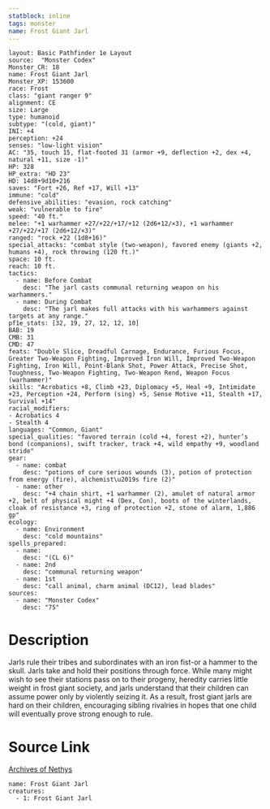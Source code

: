```yaml
---
statblock: inline
tags: monster
name: Frost Giant Jarl
---
```

```statblock
layout: Basic Pathfinder 1e Layout
source:  "Monster Codex"
Monster_CR: 18
name: Frost Giant Jarl
Monster_XP: 153600
race: Frost
class: "giant ranger 9"
alignment: CE
size: Large
type: humanoid
subtype: "(cold, giant)"
INI: +4
perception: +24
senses: "low-light vision"
AC: "35, touch 15, flat-footed 31 (armor +9, deflection +2, dex +4, natural +11, size -1)"
HP: 328
HP_extra: "HD 23"
HD: 14d8+9d10+216
saves: "Fort +26, Ref +17, Will +13"
immune: "cold"
defensive_abilities: "evasion, rock catching"
weak: "vulnerable to fire"
speed: "40 ft."
melee: "+1 warhammer +27/+22/+17/+12 (2d6+12/×3), +1 warhammer +27/+22/+17 (2d6+12/×3)"
ranged: "rock +22 (1d8+16)"
special_attacks: "combat style (two-weapon), favored enemy (giants +2, humans +4), rock throwing (120 ft.)"
space: 10 ft.
reach: 10 ft.
tactics:
  - name: Before Combat
    desc: "The jarl casts communal returning weapon on his warhammers."
  - name: During Combat
    desc: "The jarl makes full attacks with his warhammers against targets at any range."
pf1e_stats: [32, 19, 27, 12, 12, 10]
BAB: 19
CMB: 31
CMD: 47
feats: "Double Slice, Dreadful Carnage, Endurance, Furious Focus, Greater Two-Weapon Fighting, Improved Iron Will, Improved Two-Weapon Fighting, Iron Will, Point-Blank Shot, Power Attack, Precise Shot, Toughness, Two-Weapon Fighting, Two-Weapon Rend, Weapon Focus (warhammer)"
skills: "Acrobatics +8, Climb +23, Diplomacy +5, Heal +9, Intimidate +23, Perception +24, Perform (sing) +5, Sense Motive +11, Stealth +17, Survival +14"
racial_modifiers:
- Acrobatics 4
- Stealth 4
languages: "Common, Giant"
special_qualities: "favored terrain (cold +4, forest +2), hunter’s bond (companions), swift tracker, track +4, wild empathy +9, woodland stride"
gear:
  - name: combat
    desc: "potions of cure serious wounds (3), potion of protection from energy (fire), alchemist\u2019s fire (2)"
  - name: other
    desc: "+4 chain shirt, +1 warhammer (2), amulet of natural armor +2, belt of physical might +4 (Dex, Con), boots of the winterlands, cloak of resistance +3, ring of protection +2, stone of alarm, 1,886 gp"
ecology:
  - name: Environment
    desc: "cold mountains"
spells_prepared:
  - name:
    desc: "(CL 6)"
  - name: 2nd
    desc: "communal returning weapon"
  - name: 1st
    desc: "call animal, charm animal (DC12), lead blades"
sources:
  - name: "Monster Codex"
    desc: "75"
```
# Description
Jarls rule their tribes and subordinates with an iron fist-or a hammer to the skull. Jarls take and hold their positions through force. While many might wish to see their stations pass on to their progeny, heredity carries little weight in frost giant society, and jarls understand that their children can assume power only by violently seizing it. As a result, frost giant jarls are hard on their children, encouraging sibling rivalries in hopes that one child will eventually prove strong enough to rule.
# Source Link
[Archives of Nethys](https://aonprd.com/MonsterDisplay.aspx?ItemName=Frost%20Giant%20Jarl)
```encounter-table
name: Frost Giant Jarl
creatures:
  - 1: Frost Giant Jarl
```

